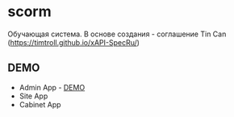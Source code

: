 # scorm
Обучающая система. В основе создания - соглашение Tin Can (https://timtroll.github.io/xAPI-SpecRu/)

## DEMO 
* Admin App - [DEMO](https://freee.su)
* Site App
* Cabinet App
